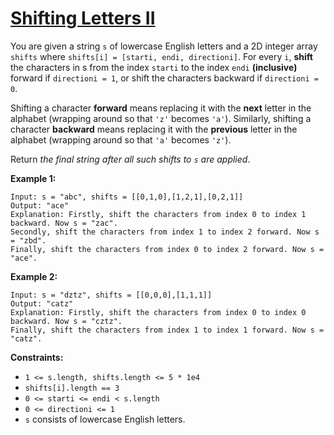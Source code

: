 [Shifting Letters II](https://leetcode.com/problems/shifting-letters-ii/)
===

You are given a string `s` of lowercase English letters and a 2D integer array `shifts` where
`shifts[i] = [starti, endi, directioni]`. For every `i`, **shift** the characters in s from the index `starti` to the
index `endi` **(inclusive)** forward if `directioni = 1`, or shift the characters backward if `directioni = 0`.

Shifting a character **forward** means replacing it with the **next** letter in the alphabet (wrapping around so that
`'z'` becomes `'a'`). Similarly, shifting a character **backward** means replacing it with the **previous** letter in
the alphabet (wrapping around so that `'a'` becomes `'z'`).

Return _the final string after all such shifts to `s` are applied_.

**Example 1:**

```text
Input: s = "abc", shifts = [[0,1,0],[1,2,1],[0,2,1]]
Output: "ace"
Explanation: Firstly, shift the characters from index 0 to index 1 backward. Now s = "zac".
Secondly, shift the characters from index 1 to index 2 forward. Now s = "zbd".
Finally, shift the characters from index 0 to index 2 forward. Now s = "ace".
```

**Example 2:**

```text
Input: s = "dztz", shifts = [[0,0,0],[1,1,1]]
Output: "catz"
Explanation: Firstly, shift the characters from index 0 to index 0 backward. Now s = "cztz".
Finally, shift the characters from index 1 to index 1 forward. Now s = "catz".
```

**Constraints:**

* `1 <= s.length, shifts.length <= 5 * 1e4`
* `shifts[i].length == 3`
* `0 <= starti <= endi < s.length`
* `0 <= directioni <= 1`
* `s` consists of lowercase English letters.

